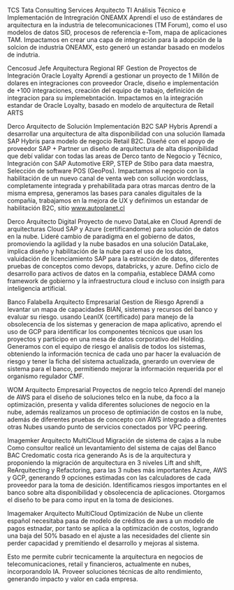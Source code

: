 TCS Tata Consulting Services
Arquitecto TI
Análisis Técnico e Implementación de Intregración ONEAMX
Aprendí el uso de estándares de arquitectura en la industria de telecomunicaciones (TM Forum), como el uso modelos de datos SID, procesos de referencia e-Tom, mapa de aplicaciones TAM.
Impactamos en crear una capa de integración para la adopción de la solcion de industria ONEAMX, esto generó un estandar basado en modelos de indutria.

Cencosud 
Jefe Arquitectura Regional RF
Gestion de Proyectos de Integración Oracle Loyalty
Aprendí a gestionar un proyecto de 1 Millón de dolares en integraciones con proveedor Oracle, diseño e implementación de +100 integraciones, creación del equipo de trabajo, definición de integracion para su implemebntación.
Impactamos en la integración estandar de Oracle Loyalty, basado en modelo de arquitectura de Retail ARTS

Derco
Arquitecto de Solución
Implementación B2C SAP Hybris
Aprendí a desarrollar una arquitectura de alta disponibilidad con una solución llamada SAP Hybris para modelo de negocio Retail B2C.
Diseñé con el apoyo de proveedor SAP + Partner un diseño de arquitectura de alta disponibilidad que debí validar con todas las areas de Derco tanto de Negocio y Técnico, Integración con SAP Automotive ERP, STEP de Stibo para data maestra, Selección de software POS (GeoPos).
Impactamos al negocio con la habilitación de un nuevo canal de venta web con sollución wordclass, completamente integrada y prehabilitada para otras marcas dentro de la misma empresa, generamos las bases para canales diguitales de la compañia, trabajamos en la mejora de UX y definimos un estandar de habilitación B2C, sitio www.autoplanet.cl

Derco
Arquitecto Digital
Proyecto de nuevo DataLake en Cloud
Aprendí de arquitecturas Cloud SAP y Azure (certificandome) para solución de datos en la nube.
Lideré cambio de paradigma en el gobierno de datos, promoviendo la agilidad y la nube basados en una solución DataLake, implica diseño y habilitación de la nube para el uso de los datos, valuidación de licenciamiento SAP para la estracción de datos, diferentes pruebas de conceptos como devops, databricks, y azure. Defino ciclo de desarrollo para activos de datos en la compañia, establece DAMA como framework de gobierno y la infraestructura cloud e incluso con insigth para inteligencia artificial.

Banco Falabella
Arquitecto Empresarial
Gestion de Riesgo
Aprendí a levantar un mapa de capacidades BIAN, sistemas y recursos del banco y evaluar su riesgo. usando LeanIX (certificado) para manejo de la obsolecencia de los sistemas y generacion de mapa aplicativo, aprendo el uso de GCP para identificar los componentes técnicos que usan los proyectos y participo en una mesa de datos corporativo del Holding.
Generamos con el equipo de riesgo el analisis de todos los sistemas, obteniendo la información tecnica de cada uno par hacer la evaluación de riesgo y tener la ficha del sistema actualizada, gnerardo un overview de sistema para el banco, permitiendo mejorar la información requerida por el organismo regulador CMF.

WOM
Arquitecto Empresarial
Proyectos de negcio telco
Aprendí del manejo de AWS para el diseño de soluciones telco en la nube, da foco a la optimización, presenta y valida diferentes soluciones de negocio en la nube, además realizamos un proceso de optimiación de costos en la nube, además de diferentes pruebas de concepto con AWS integrado a diferentes otras Nubes usando punto de servicios conectados por VPC peering.

Imagemker
Arquitecto MultiCloud
Migración de sistema de cajas a la nube
Como consultor realicé un levantamiento del sistema de cajas del Banco BAC Credomatic costa rica generando As is de la arquitectura y proponiendo la migración de arquitectura en 3 niveles Lift and shift, ReArquitecting y Refactoring, para las 3 nubes más importantes Azure, AWS y GCP, generando 9 opciones estimadas con las calculadores de cada proveedor para la toma de desición.
Identificamos riesgos importantes en el banco sobre alta disponibilidad y obsolecencia de aplicaciones. Otorgamos el diseño to be para como input en la toma de desiciones.

Imagemaker
Arquitecto MultiCloud
Optimización de Nube
un cliente español necesitaba pasa de modelo de créditos de aws a un modelo de pagos estnadar, por tanto se aplica a la optimización de costos, logrando una baja del 50% basado en el ajuste a las necesidades del cliente sin perder capacidad y premitiendo el desarrollo y mejoras al sistema.

Esto me permite cubrir tecnicamente la arquitectura en negocios de telecomunicaciones, retail y financieros, actualmente en nubes, incorporandolo IA. Proveer soluciones técnicas de alto rendimiento, generando impacto y valor en cada empresa.
